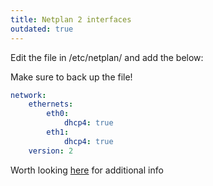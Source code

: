 ```yaml
---
title: Netplan 2 interfaces
outdated: true
---
```


Edit the file in /etc/netplan/ and add the below:

Make sure to back up the file!

```yaml
network:
    ethernets:
        eth0:
            dhcp4: true
        eth1:
            dhcp4: true
    version: 2
```

Worth looking [here](https://www.linux.com/topic/distributions/how-use-netplan-network-configuration-tool-linux/) for additional info